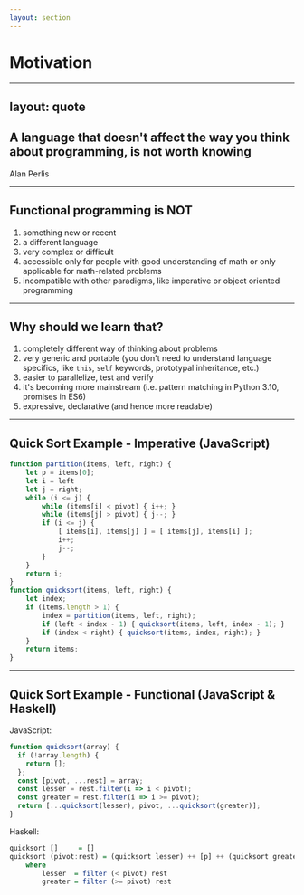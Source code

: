 ```yaml
---
layout: section
---
```


# Motivation

---
layout: quote
---

## A language that doesn't affect the way you think about programming, is not worth knowing

Alan Perlis

---

## Functional programming is **NOT**

<v-clicks>

1. something new or recent
2. a different language
3. very complex or difficult
4. accessible only for people with good understanding of math or only applicable for math-related problems
5. incompatible with other paradigms, like imperative or object oriented programming

</v-clicks>

<!--
1. FP has been around for the entire history of programming. In fact, the first functional language (LISP) is older than C and the same age as Fortran.
2. FP is not a different language, it's a paradigm. You can apply it on almost all commonly used programming languages.
3. It's just very different to what we are used to and might be esoteric at the beginning. You'll feel like you're learning to program all over again.
4. You don't have to understand the math behind it in order to successfully use it. Sure, functional languages are designed on a mathematical foundation. But close relationship to math gives you the confidence that your programs work correctly and allow you to use laws in your practical applications, that had already been proven in math world. Also it is as strong as any other paradigm in terms of "expressiveness", it can be used for anything, for example there is "Elm", language for programming GUIs in web applications.
5. You can easily introduce functional programming concepts to not-purely-functional languages. In fact, all mainstream languages, have some functional patterns built-in into the language. I don't expect you to start writing purely functional programs, but I would love to encourage you to use some of the concepts in your day to day work.
-->

---

## Why should we learn that?

<v-clicks>

1. completely different way of thinking about problems
2. very generic and portable (you don't need to understand language specifics, like `this`, `self` keywords, prototypal inheritance, etc.)
3. easier to parallelize, test and verify
4. it's becoming more mainstream (i.e. pattern matching in Python 3.10, promises in ES6)
5. expressive, declarative (and hence more readable)

</v-clicks>

---

## Quick Sort Example - Imperative (JavaScript)

<v-clicks>

```javascript
function partition(items, left, right) {
    let p = items[0];
    let i = left
    let j = right;
    while (i <= j) {
        while (items[i] < pivot) { i++; }
        while (items[j] > pivot) { j--; }
        if (i <= j) {
            [ items[i], items[j] ] = [ items[j], items[i] ];
            i++;
            j--;
        }
    }
    return i;
}
function quicksort(items, left, right) {
    let index;
    if (items.length > 1) {
        index = partition(items, left, right);
        if (left < index - 1) { quicksort(items, left, index - 1); }
        if (index < right) { quicksort(items, index, right); }
    }
    return items;
}
```

</v-clicks>

---

## Quick Sort Example - Functional (JavaScript & Haskell)

<v-clicks>

JavaScript:

```javascript
function quicksort(array) {
  if (!array.length) {
    return [];
  };
  const [pivot, ...rest] = array;
  const lesser = rest.filter(i => i < pivot);
  const greater = rest.filter(i => i >= pivot);
  return [...quicksort(lesser), pivot, ...quicksort(greater)];
}
```

Haskell:

```haskell
quicksort []     = [] 
quicksort (pivot:rest) = (quicksort lesser) ++ [p] ++ (quicksort greater) 
    where 
        lesser  = filter (< pivot) rest 
        greater = filter (>= pivot) rest
```

</v-clicks>

